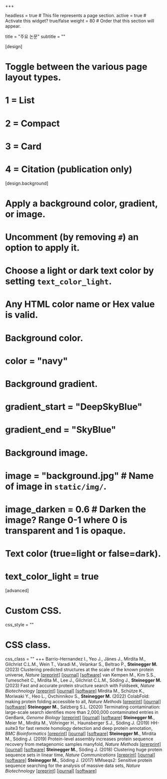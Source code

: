 +++

headless = true  # This file represents a page section.
active = true  # Activate this widget? true/false
weight = 80  # Order that this section will appear.

title = "주요 논문"
subtitle = ""

[design]
  # Toggle between the various page layout types.
  #   1 = List
  #   2 = Compact
  #   3 = Card
  #   4 = Citation (publication only)


[design.background]
  # Apply a background color, gradient, or image.
  #   Uncomment (by removing `#`) an option to apply it.
  #   Choose a light or dark text color by setting `text_color_light`.
  #   Any HTML color name or Hex value is valid.
  
  # Background color.
  # color = "navy"
  
  # Background gradient.
  # gradient_start = "DeepSkyBlue"
  # gradient_end = "SkyBlue"
  
  # Background image.
  # image = "background.jpg"  # Name of image in `static/img/`.
  # image_darken = 0.6  # Darken the image? Range 0-1 where 0 is transparent and 1 is opaque.

  # Text color (true=light or false=dark).
  # text_color_light = true  
  
[advanced]
 # Custom CSS. 
 css_style = ""
 
 # CSS class.
 css_class = ""
+++
Barrio-Hernandez I., Yeo J., Jänes J., Mirdita M., Gilchrist C.L.M., Wein T., Varadi M., Velankar S., Beltrao P., **Steinegger M.** (2023) Clustering predicted structures at the scale of the known protein universe, *Nature* [[preprint]](https://www.biorxiv.org/content/10.1101/2023.03.09.531927v1) [[journal]](https://www.nature.com/articles/s41586-023-06510-w) [[software]](https://foldseek.com)
van Kempen M., Kim S.S., Tumescheit C., Mirdita M., Lee J., Gilchrist C.L.M., Söding J., **Steinegger M.** (2023) Fast and accurate protein structure search with Foldseek, *Nature Biotechnology* [[preprint]](https://www.biorxiv.org/content/10.1101/2022.02.07.479398v5) [[journal]](https://www.nature.com/articles/s41587-023-01773-0) [[software]](https://foldseek.com)
Mirdita M., Schütze K., Moriwaki Y., Heo L., Ovchinnikov S., **Steinegger M.** (2022) ColabFold: making protein folding accessible to all, *Nature Methods* [[preprint]](https://www.biorxiv.org/content/10.1101/2021.08.15.456425v3) [[journal]](https://www.nature.com/articles/s41592-022-01488-1) [[software]](https://colabfold.com)
**Steinegger M.**, Salzberg S.L. (2020) Terminating contamination: large-scale search identifies more than 2,000,000 contaminated entries in GenBank, *Genome Biology* [[preprint]](https://www.biorxiv.org/content/10.1101/2020.01.26.920173v1) [[journal]](https://genomebiology.biomedcentral.com/articles/10.1186/s13059-020-02023-1) [[software]](https://github.com/martin-steinegger/conterminator)
**Steinegger M.**, Meier M., Mirdita M., Vöhringer H., Haunsberger S.J., Söding J. (2019) HH-suite3 for fast remote homology detection and deep protein annotation, *BMC Bioinformatics* [[preprint]](https://www.biorxiv.org/content/10.1101/560029v1) [[journal]](https://bmcbioinformatics.biomedcentral.com/articles/10.1186/s12859-019-3019-7) [[software]](https://github.com/soedinglab/hh-suite)
**Steinegger M.**, Mirdita M., Söding J. (2019) Protein-level assembly increases protein sequence recovery from metagenomic samples manyfold, *Nature Methods* [[prerprint]](https://www.biorxiv.org/content/10.1101/386110v2) [[journal]](https://www.nature.com/articles/s41592-019-0437-4) [[software]](https://github.com/soedinglab/plass)
**Steinegger M.**, Söding J. (2018) Clustering huge protein sequence sets in linear time, *Nature Communications* [[preprint]](https://www.biorxiv.org/content/10.1101/104034v4) [[journal]](https://www.nature.com/articles/s41467-018-04964-5) [[software]](https://github.com/soedinglab/mmseqs2)
**Steinegger M.**, Söding J. (2017) MMseqs2: Sensitive protein sequence searching for the analysis of massive data sets, *Nature Biotechnology* [[preprint]](https://www.biorxiv.org/content/10.1101/079681v5.full) [[journal]](https://www.nature.com/articles/nbt.3988) [[software]](https://github.com/soedinglab/mmseqs2)
